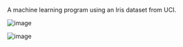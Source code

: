 A machine learning program using an Iris dataset from UCI.

![image](https://github.com/vp1-2-3/Flowers-ML/assets/123430946/fd2513e5-9d62-4986-9646-41ba9632b54a)

![image](https://github.com/vp1-2-3/Flowers-ML/assets/123430946/5ef19811-7730-405e-a895-072df153f84a)
